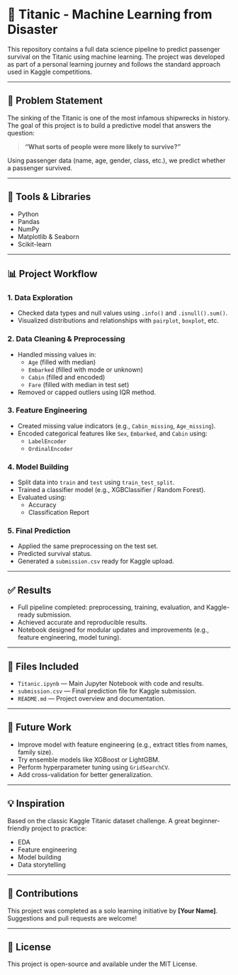 # 🚢 Titanic - Machine Learning from Disaster

This repository contains a full data science pipeline to predict passenger survival on the Titanic using machine learning. The project was developed as part of a personal learning journey and follows the standard approach used in Kaggle competitions.

---

## 📌 Problem Statement

The sinking of the Titanic is one of the most infamous shipwrecks in history. The goal of this project is to build a predictive model that answers the question:  
> **“What sorts of people were more likely to survive?”**

Using passenger data (name, age, gender, class, etc.), we predict whether a passenger survived.

---

## 🧰 Tools & Libraries

- Python
- Pandas
- NumPy
- Matplotlib & Seaborn
- Scikit-learn

---

## 📊 Project Workflow

### 1. Data Exploration
- Checked data types and null values using `.info()` and `.isnull().sum()`.
- Visualized distributions and relationships with `pairplot`, `boxplot`, etc.

### 2. Data Cleaning & Preprocessing
- Handled missing values in:
  - `Age` (filled with median)
  - `Embarked` (filled with mode or unknown)
  - `Cabin` (filled and encoded)
  - `Fare` (filled with median in test set)
- Removed or capped outliers using IQR method.

### 3. Feature Engineering
- Created missing value indicators (e.g., `Cabin_missing`, `Age_missing`).
- Encoded categorical features like `Sex`, `Embarked`, and `Cabin` using:
  - `LabelEncoder`
  - `OrdinalEncoder`

### 4. Model Building
- Split data into `train` and `test` using `train_test_split`.
- Trained a classifier model (e.g., XGBClassifier / Random Forest).
- Evaluated using:
  - Accuracy
  - Classification Report

### 5. Final Prediction
- Applied the same preprocessing on the test set.
- Predicted survival status.
- Generated a `submission.csv` ready for Kaggle upload.

---

## ✅ Results

- Full pipeline completed: preprocessing, training, evaluation, and Kaggle-ready submission.
- Achieved accurate and reproducible results.
- Notebook designed for modular updates and improvements (e.g., feature engineering, model tuning).

---

## 📂 Files Included

- `Titanic.ipynb` — Main Jupyter Notebook with code and results.
- `submission.csv` — Final prediction file for Kaggle submission.
- `README.md` — Project overview and documentation.

---

## 🏁 Future Work

- Improve model with feature engineering (e.g., extract titles from names, family size).
- Try ensemble models like XGBoost or LightGBM.
- Perform hyperparameter tuning using `GridSearchCV`.
- Add cross-validation for better generalization.

---

## 💡 Inspiration

Based on the classic Kaggle Titanic dataset challenge. A great beginner-friendly project to practice:
- EDA
- Feature engineering
- Model building
- Data storytelling

---

## 🤝 Contributions

This project was completed as a solo learning initiative by **[Your Name]**. Suggestions and pull requests are welcome!

---

## 📎 License

This project is open-source and available under the MIT License.
